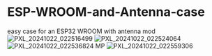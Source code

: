 # ESP-WROOM-and-Antenna-case
easy case for an ESP32 WROOM with antenna mod
![PXL_20241022_022516499](https://github.com/user-attachments/assets/f6cf2239-7514-44ca-9057-ef8c47e3d4cb)
![PXL_20241022_022524064](https://github.com/user-attachments/assets/561e2800-fdbe-4158-99ad-6ea116a38ad2)
![PXL_20241022_022536824 MP](https://github.com/user-attachments/assets/1c7dbdd6-89b0-486f-b13a-777d3ac0d0d3)
![PXL_20241022_022559306](https://github.com/user-attachments/assets/125d1820-2b09-49c0-b4e6-c4ef7f37f42b)
